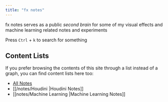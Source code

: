 ```yaml
---
title: "fx notes"
---
```


fx notes serves as a public *second brain* for some of my visual effects and machine learning related notes and experiments

Press `Ctrl` + `k` to search for something

## Content Lists
If you prefer browsing the contents of this site through a list instead of a graph, you can find content lists here too:

- [All Notes](/notes)
- [[/notes/Houdini |Houdini Notes]]
- [[notes/Machine Learning |Machine Learning Notes]]

